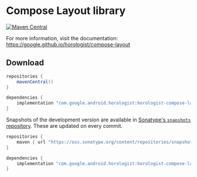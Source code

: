 # Compose Layout library

[![Maven Central](https://img.shields.io/maven-central/v/com.google.android.horologist/horologist-compose-layout)](https://search.maven.org/search?q=g:com.google.android.horologist)

For more information, visit the documentation: https://google.github.io/horologist/compose-layout

## Download

```groovy
repositories {
    mavenCentral()
}

dependencies {
    implementation "com.google.android.horologist:horologist-compose-layout:<version>"
}
```

Snapshots of the development version are available in [Sonatype's `snapshots` repository][snap]. These are updated on every commit.

```groovy
repositories {
    maven { url "https://oss.sonatype.org/content/repositories/snapshots" }
}

dependencies {
    implementation "com.google.android.horologist:horologist-compose-layout:<version>-SNAPSHOT"
}
```

  [snap]: https://oss.sonatype.org/content/repositories/snapshots/com/google/android/horologist/horologist-compose-layout/
